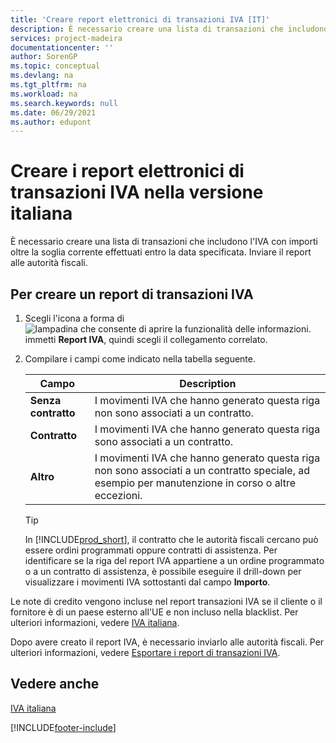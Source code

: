 ```yaml
---
title: 'Creare report elettronici di transazioni IVA [IT]'
description: È necessario creare una lista di transazioni che includono l'IVA con importi oltre la soglia corrente effettuati entro la data specificata.
services: project-madeira
documentationcenter: ''
author: SorenGP
ms.topic: conceptual
ms.devlang: na
ms.tgt_pltfrm: na
ms.workload: na
ms.search.keywords: null
ms.date: 06/29/2021
ms.author: edupont
---
```

# <a name="create-electronic-vat-transactions-reports-in-the-italian-version" />Creare i report elettronici di transazioni IVA nella versione italiana
È necessario creare una lista di transazioni che includono l'IVA con importi oltre la soglia corrente effettuati entro la data specificata. Inviare il report alle autorità fiscali.  

## <a name="to-create-a-vat-transactions-report" />Per creare un report di transazioni IVA

1.  Scegli l'icona a forma di ![lampadina che consente di aprire la funzionalità delle informazioni.](../../media/ui-search/search_small.png "Informazioni sull'operazione che si desidera eseguire") immetti **Report IVA**, quindi scegli il collegamento correlato.  
2.  Compilare i campi come indicato nella tabella seguente.  

    |Campo|Description|  
    |-------------------------------------|---------------------------------------|  
    |**Senza contratto**|I movimenti IVA che hanno generato questa riga non sono associati a un contratto.|  
    |**Contratto**|I movimenti IVA che hanno generato questa riga sono associati a un contratto.|  
    |**Altro**|I movimenti IVA che hanno generato questa riga non sono associati a un contratto speciale, ad esempio per manutenzione in corso o altre eccezioni.|  

    > [!TIP]  
    >  In [!INCLUDE[prod_short](../../includes/prod_short.md)], il contratto che le autorità fiscali cercano può essere ordini programmati oppure contratti di assistenza. Per identificare se la riga del report IVA appartiene a un ordine programmato o a un contratto di assistenza, è possibile eseguire il drill-down per visualizzare i movimenti IVA sottostanti dal campo **Importo**.  

Le note di credito vengono incluse nel report transazioni IVA se il cliente o il fornitore è di un paese esterno all'UE e non incluso nella blacklist. Per ulteriori informazioni, vedere [IVA italiana](italian-vat.md).  

Dopo avere creato il report IVA, è necessario inviarlo alle autorità fiscali. Per ulteriori informazioni, vedere [Esportare i report di transazioni IVA](how-to-export-vat-transactions-reports.md).  

## <a name="see-also" />Vedere anche
 [IVA italiana](italian-vat.md)


[!INCLUDE[footer-include](../../includes/footer-banner.md)]
